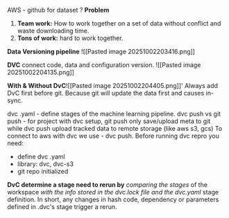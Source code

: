 AWS - github for dataset ? 
**Problem**
1) **Team work:** How to work together on a set of data without conflict and waste downloading time. 
2) **Tons of work:** hard to work together. 


**Data Versioning pipeline**
![[Pasted image 20251002203416.png]]

**DVC** connect code, data and configuration version. 
![[Pasted image 20251002204135.png]]

**With & Without DvC**![[Pasted image 20251002204405.png]]'
Always add DvC first before git. Because git will update the data first and causes in-sync.

dvc .yaml - define stages of the machine learning pipeline. 
dvc push vs git push - for project with dvc setup, git push only save/upload meta to git while dvc push upload tracked data to remote storage (like aws s3, gcs)
To connect to aws with dvc we use - dvc push. 
Before running dvc repro you need: 
+ define dvc .yaml 
+ library: dvc, dvc-s3
+ git repo initialized

**DvC determine a stage need to rerun by** *comparing the stages* of the workspace *with the info stored in the dvc.lock file and the dvc.yaml* stage definition. In short, any changes in hash code, dependency or parameters defined in .dvc's stage trigger a rerun. 



